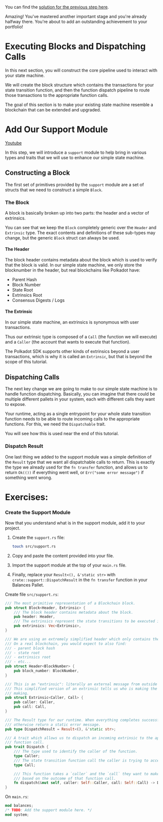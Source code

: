 You can find the [solution for the previous step here](https://gist.github.com/nomadbitcoin/2b3beb37b376732e6c000053e04f07ff).

Amazing! You've mastered another important stage and you're already halfway there. You're about to add an outstanding achievement to your portfolio!

# Executing Blocks and Dispatching Calls

In this next section, you will construct the core pipeline used to interact with your state machine.

We will create the block structure which contains the transactions for your state transition function, and then the function dispatch pipeline to route those transactions to the appropriate function calls.

The goal of this section is to make your existing state machine resemble a blockchain that can be extended and upgraded.

# Add Our Support Module

[Youtube](https://www.youtube.com/watch?v=WBasxmMvwCc)

In this step, we will introduce a `support` module to help bring in various types and traits that we will use to enhance our simple state machine.

## Constructing a Block

The first set of primitives provided by the `support` module are a set of structs that we need to construct a simple `Block`.

### The Block

A block is basically broken up into two parts: the header and a vector of extrinsics.

You can see that we keep the `Block` completely generic over the `Header` and `Extrinsic` type. The exact contents and definitions of these sub-types may change, but the generic `Block` struct can always be used.

#### The Header

The block header contains metadata about the block which is used to verify that the block is valid. In our simple state machine, we only store the blocknumber in the header, but real blockchains like Polkadot have:

- Parent Hash
- Block Number
- State Root
- Extrinsics Root
- Consensus Digests / Logs

#### The Extrinsic

In our simple state machine, an extrinsics is synonymous with user transactions.

Thus our extrinsic type is composed of a `Call` (the function we will execute) and a `Caller` (the account that wants to execute that function).

The Polkadot SDK supports other kinds of extrinsics beyond a user transactions, which is why it is called an `Extrinsic`, but that is beyond the scope of this tutorial.

## Dispatching Calls

The next key change we are going to make to our simple state machine is to handle function dispatching. Basically, you can imagine that there could be multiple different pallets in your system, each with different calls they want to expose.

Your runtime, acting as a single entrypoint for your whole state transition function needs to be able to route incoming calls to the appropriate functions. For this, we need the `Dispatchable` trait.

You will see how this is used near the end of this tutorial.

### Dispatch Result

One last thing we added to the support module was a simple definition of the `Result` type that we want all dispatchable calls to return. This is exactly the type we already used for the `fn transfer` function, and allows us to return `Ok(())` if everything went well, or `Err("some error message")` if something went wrong.

# Exercises:

### Create the Support Module

Now that you understand what is in the support module, add it to your project.

1. Create the `support.rs` file:

	```bash
	touch src/support.rs
	```

2. Copy and paste the content provided into your file.
3. Import the support module at the top of your `main.rs` file.
4. Finally, replace your `Result<(), &'static str>` with `crate::support::DispatchResult` in the `fn transfer` function in your Balances Pallet.

Create file `src/support.rs`:

```rust
/// The most primitive representation of a Blockchain block.
pub struct Block<Header, Extrinsic> {
	/// The block header contains metadata about the block.
	pub header: Header,
	/// The extrinsics represent the state transitions to be executed in this block.
	pub extrinsics: Vec<Extrinsic>,
}

/// We are using an extremely simplified header which only contains the current block number.
/// On a real blockchain, you would expect to also find:
/// - parent block hash
/// - state root
/// - extrinsics root
/// - etc...
pub struct Header<BlockNumber> {
	pub block_number: BlockNumber,
}

/// This is an "extrinsic": literally an external message from outside of the blockchain.
/// This simplified version of an extrinsic tells us who is making the call, and which call they are
/// making.
pub struct Extrinsic<Caller, Call> {
	pub caller: Caller,
	pub call: Call,
}

/// The Result type for our runtime. When everything completes successfully, we return `Ok(())`,
/// otherwise return a static error message.
pub type DispatchResult = Result<(), &'static str>;

/// A trait which allows us to dispatch an incoming extrinsic to the appropriate state transition
/// function call.
pub trait Dispatch {
	/// The type used to identify the caller of the function.
	type Caller;
	/// The state transition function call the caller is trying to access.
	type Call;

	/// This function takes a `caller` and the `call` they want to make, and returns a `Result`
	/// based on the outcome of that function call.
	fn dispatch(&mut self, caller: Self::Caller, call: Self::Call) -> DispatchResult;
}
```


On `main.rs`:

```rust
mod balances;
/* TODO: Add the support module here. */
mod system;
```